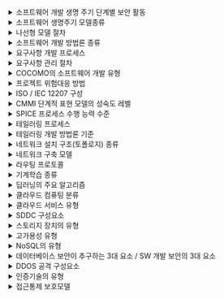 <details>
<summary>소프트웨어 개발 생명 주기 단계별 보안 활동</summary>
  <b>요설구테유</b><br/>
  요구사항 분석 단계, 설계 단계, 구현단계, 테스트 단계, 유지보수 단계
</details>

<details>
<summary>소프트웨어 생명주기 모델종류</summary>
  <b>폭프나반</b><br/>
  폭포수 모델, 프로토타이핑 모델, 나선형 모델, 반복적 모델
</details>

<details>
<summary>나선형 모델 절차</summary>
  <b>계위개고</b><br/>
  계획 및 정의, 위험 분석, 개발, 고객평가
</details>

<details>
<summary>소프트웨어 개발 방법론 종류</summary>
  <b>구정객컴 애제</b><br/>
  구조적 방법론, 정보공학 방법론, 객체지향 방법론, 컴포넌트 기반 방법론, 애자일 방법론, 제품 계열 방법론
</details>

<details>
<summary>요구사항 개발 프로세스</summary>
  <b>도분명확</b><br/>
  도출, 분석, 명세, 확인 및 분석
</details>

<details>
<summary>요구사항 관리 절차</summary>
  <b>협기변확</b><br/>
  요구사항 협상, 요구사항 기준선, 요구사항 변경관리, 요구사항 확인 및 검증
</details>

<details>
<summary>COCOMO의 소프트웨어 개발 유형</summary>
  <b>오세임</b><br/>
 Organin Mode, Semi-Detached Mode, Embedded Mode
</details>

<details>
<summary>프로젝트 위험대응 방법</summary>
  <b>회전 완수</b><br/>
  회피, 전기, 완화, 수용
</details>

<details>
<summary>ISO / IEC 12207 구성</summary>
  <b>기조지</b><br/>
  기본공정, 조직공정, 지원공정
</details>

<details>
<summary>CMMI 단계적 표현 모델의 성숙도 레벨</summary>
  <b>초관 정관최</b><br/>
  초기화, 관리, 정의, 관리, 최적화
</details>

<details>
<summary>SPICE 프로세스 수행 능력 수준</summary>
  <b>불수관 학예최</b><br/>
  불안정, 수행, 관리, 확립, 예측, 최적화
</details>

<details>
<summary>테일러링 프로세스</summary>
  <b>정표 상세문</b><br/>
  특징 정의, 표준 프로세스 선정 및 검증, 상위 커스텀 마이징, 세부 커스터마이징, 문서화
</details>

<details>
<summary>테일러링 개발 방법론 기준</summary>
  <b>목요프구 국법</b><br/>
  (내부) 목표환경, 요구사항, 프로젝트 구성, 구성된 능력(외부), 국제 표준 품질 기구, 법적규제
</details>

<details>
<summary>네트워크 설치 구조(토폴로지) 종류</summary>
  <b>버트링성</b><br/>
  버스형, 트리형, 링형, 성형
</details>

<details>
<summary>네트워크 구축 모델</summary>
  <b>코분액</b><br/>
  코어계층, 분배 계층, 액세스 계층
</details>

<details>
<summary>라우팅 프로토콜</summary>
  <b>ROB</b><br/>
  RIP, OSPF, BGP
</details>

<details>
<summary>기계학습 종류</summary>
  <b>지비강</b><br/>
  지도학습, 비지도학습, 강화학습
</details>

<details>
<summary>딥러닝의 주요 알고리즘</summary>
  <b>심합순</b><br/>
  심층신경망, 합성곱 신경망, 순환 신경망
</details>

<details>
<summary>클라우드 컴퓨팅 분류</summary>
  <b>사공하</b><br/>
  사설 클라우드, 공용 클라우드, 하이브리드 클라우드
</details>

<details>
<summary>클라우드 서비스 유형</summary>
  <b>인플소</b><br/>
  인프라형 서비스(IaaS), 플랫폼형 서비스(Paas), 소프트웨어형 서비스(Saas)
</details>

<details>
<summary>SDDC 구성요소</summary>
  <b>컴네스프</b><br/>
  SDC(Computing), SDN(Networking), SDS(Storage), 프로비저닝
</details>

<details>
<summary>스토리지 장치의 유형</summary>
  <b>다나스</b><br/>
  DAS, NAS, SAN
</details>

<details>
<summary>고가용성 유형</summary>
  <b>핫뮤콘</b><br/>
  Hot Stanby, Mutual Take-over, Concurrent Address
</details>

<details>
<summary>NoSQL의 유형</summary>
  <b>키컬도그</b><br/>
  Key-value Store, Column Family, Data Store, Document Sotre, Graph Store
</details>

<details>
<summary>데이터베이스 보안이 추구하는 3대 요소 / SW 개발 보안의 3대 요소</summary>
  <b>기무가</b><br/>
  기밀성, 무결성, 가용성
</details>

<details>
<summary>DDOS 공격 구성요소</summary>
  <b>HAMAD(하마드)</b><br/>
  Handler, Attacker, Master, Agent, Daemon
</details>

<details>
<summary>인증기술의 유형</summary>
  <b>지소생특</b><br/>
  지식기반, 소지기반, 생체기반, 특징 기반 인증
</details>

<details>
<summary>접근통제 보호모델</summary>
  <b>벨기비무</b><br/>
  벨-라파듈라 -> 기밀성, 비바모델, -> 무결성 보장
</details>
